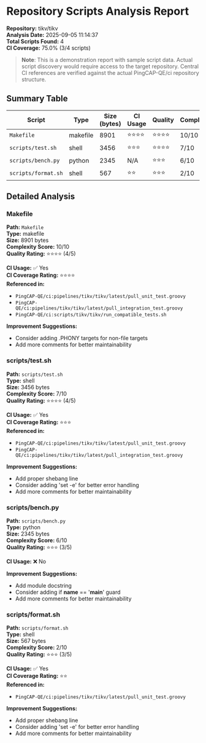 # Repository Scripts Analysis Report

**Repository:** tikv/tikv  
**Analysis Date:** 2025-09-05 11:14:37  
**Total Scripts Found:** 4  
**CI Coverage:** 75.0% (3/4 scripts)

> **Note**: This is a demonstration report with sample script data. Actual script discovery would require access to the target repository. Central CI references are verified against the actual PingCAP-QE/ci repository structure.

## Summary Table

| Script | Type | Size (bytes) | CI Usage | Quality | Complexity |
|--------|------|--------------|----------|---------|------------|
| `Makefile` | makefile | 8901 | ⭐⭐⭐⭐ | ⭐⭐⭐⭐ | 10/10 |
| `scripts/test.sh` | shell | 3456 | ⭐⭐⭐ | ⭐⭐⭐⭐ | 7/10 |
| `scripts/bench.py` | python | 2345 | N/A | ⭐⭐⭐ | 6/10 |
| `scripts/format.sh` | shell | 567 | ⭐⭐ | ⭐⭐⭐ | 2/10 |


## Detailed Analysis


### Makefile

**Path:** `Makefile`  
**Type:** makefile  
**Size:** 8901 bytes  
**Complexity Score:** 10/10  
**Quality Rating:** ⭐⭐⭐⭐ (4/5)

**CI Usage:** ✅ Yes  
**CI Coverage Rating:** ⭐⭐⭐⭐  
**Referenced in:**
- `PingCAP-QE/ci:pipelines/tikv/tikv/latest/pull_unit_test.groovy`
- `PingCAP-QE/ci:pipelines/tikv/tikv/latest/pull_integration_test.groovy`
- `PingCAP-QE/ci:scripts/tikv/tikv/run_compatible_tests.sh`

**Improvement Suggestions:**
- Consider adding .PHONY targets for non-file targets
- Add more comments for better maintainability

### scripts/test.sh

**Path:** `scripts/test.sh`  
**Type:** shell  
**Size:** 3456 bytes  
**Complexity Score:** 7/10  
**Quality Rating:** ⭐⭐⭐⭐ (4/5)

**CI Usage:** ✅ Yes  
**CI Coverage Rating:** ⭐⭐⭐  
**Referenced in:**
- `PingCAP-QE/ci:pipelines/tikv/tikv/latest/pull_unit_test.groovy`
- `PingCAP-QE/ci:pipelines/tikv/tikv/latest/pull_integration_test.groovy`

**Improvement Suggestions:**
- Add proper shebang line
- Consider adding 'set -e' for better error handling
- Add more comments for better maintainability

### scripts/bench.py

**Path:** `scripts/bench.py`  
**Type:** python  
**Size:** 2345 bytes  
**Complexity Score:** 6/10  
**Quality Rating:** ⭐⭐⭐ (3/5)

**CI Usage:** ❌ No

**Improvement Suggestions:**
- Add module docstring
- Consider adding if __name__ == '__main__' guard
- Add more comments for better maintainability

### scripts/format.sh

**Path:** `scripts/format.sh`  
**Type:** shell  
**Size:** 567 bytes  
**Complexity Score:** 2/10  
**Quality Rating:** ⭐⭐⭐ (3/5)

**CI Usage:** ✅ Yes  
**CI Coverage Rating:** ⭐⭐  
**Referenced in:**
- `PingCAP-QE/ci:pipelines/tikv/tikv/latest/pull_unit_test.groovy`

**Improvement Suggestions:**
- Add proper shebang line
- Consider adding 'set -e' for better error handling
- Add more comments for better maintainability
